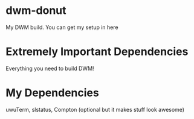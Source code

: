 # dwm-donut
My DWM build.
You can get my setup in here

# Extremely Important Dependencies
Everything you need to build DWM!

# My Dependencies
uwuTerm, slstatus, Compton (optional but it makes stuff look awesome)
